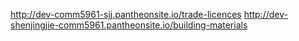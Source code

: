 http://dev-comm5961-sjj.pantheonsite.io/trade-licences
http://dev-shenjingjie-comm5961.pantheonsite.io/building-materials
